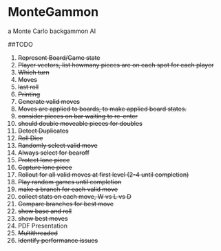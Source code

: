 MonteGammon
===========

a Monte Carlo backgammon AI 


##TODO

1. ~~Represent Board/Game state~~
  1. ~~Player vectors, list howmany pieces are on each spot for each player~~
  2. ~~Which turn~~
  3. ~~Moves~~
  4. ~~last roll~~
  5. ~~Printing~~
2. ~~Generate valid moves~~
  1. ~~Moves are applied to boards, to make applied board states.~~
  2. ~~consider pieces on bar waiting to re-enter~~ 
  3. ~~should double moveable pieces for doubles~~
  4. ~~Detect Duplicates~~
3. ~~Roll Dice~~
4. ~~Randomly select valid move~~
  1. ~~Always select for bearoff~~
  2. ~~Protect lone piece~~
  3. ~~Capture lone piece~~
5. ~~Rollout for all valid moves at first level (2-4 until completion)~~
 1. ~~Play random games until completion~~
 2. ~~make a branch for each valid move~~
 3. ~~collect stats on each move, W vs L vs D~~
6. ~~Compare branches for best move~~
 1. ~~show base and roll~~
 2. ~~show best moves~~
7. PDF Presentation
8. ~~Multithreaded~~
 1. ~~Identify performance issues~~
